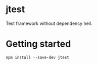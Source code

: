 # jtest
Test framework without dependency hell.

# Getting started

```shell
npm install --save-dev jtest
```

